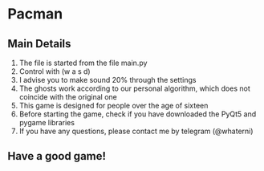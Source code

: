 # Pacman



## Main Details

1) The file is started from the file main.py
2) Control with (w a s d)
3) I advise you to make sound 20% through the settings
4) The ghosts work according to our personal algorithm, which does not coincide with the original one
5) This game is designed for people over the age of sixteen
6) Before starting the game, check if you have downloaded the PyQt5 and pygame libraries
7) If you have any questions, please contact me by telegram (@whaterni)

## Have a good game!